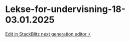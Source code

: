 # Lekse-for-undervisning-18-03.01.2025

[Edit in StackBlitz next generation editor ⚡️](https://stackblitz.com/~/github.com/Rednasrot/Lekse-for-undervisning-18-03.01.2025)